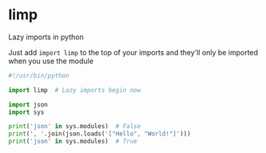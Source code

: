 # limp
Lazy imports in python

Just add ```import limp``` to the top of your imports and they'll only be imported when you use the module
```python
#!/usr/bin/python

import limp  # Lazy imports begin now

import json
import sys

print('json' in sys.modules)  # False
print(', '.join(json.loads('["Hello", "World!"]')))
print('json' in sys.modules)  # True
```
